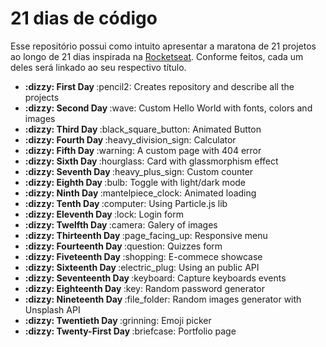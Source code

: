 # 21 dias de código

Esse repositório possui como intuito apresentar a maratona de 21 projetos ao longo de 21 dias inspirada na <a href="https://www.instagram.com/p/ChTBg1BpLGU/?igshid=MDJmNzVkMjY=">Rocketseat</a>. Conforme feitos, cada um deles será linkado ao seu respectivo título.

<ul>
   <li><b> :dizzy: First Day </b> :pencil2: Creates repository and describe all the projects</li>
    <li><b> :dizzy: Second Day </b> :wave: Custom Hello World with fonts, colors and images</li>
    <li><b> :dizzy: Third Day </b> :black_square_button: Animated Button </li>
    <li><b> :dizzy: Fourth Day </b> :heavy_division_sign: Calculator</li>
    <li><b> :dizzy: Fifth Day </b> :warning: A custom page with 404 error</li>
    <li><b> :dizzy: Sixth Day </b> :hourglass: Card with glassmorphism effect</li>
    <li><b> :dizzy: Seventh Day </b> :heavy_plus_sign: Custom counter</li>
    <li><b> :dizzy: Eighth Day </b> :bulb: Toggle with light/dark mode</li>
    <li><b> :dizzy: Ninth Day </b> :mantelpiece_clock:	 Animated loading</li>
    <li><b> :dizzy: Tenth Day </b> :computer: Using Particle.js lib</li>
    <li><b> :dizzy: Eleventh Day </b>:lock: Login form</li>
    <li><b> :dizzy: Twelfth Day </b> :camera: Galery of images</li>
    <li><b> :dizzy: Thirteenth Day </b> :page_facing_up: Responsive menu</li>
    <li><b> :dizzy: Fourteenth Day </b> :question: Quizzes form</li>
    <li><b> :dizzy: Fiveteenth Day </b> :shopping: E-commece showcase</li>
    <li><b> :dizzy: Sixteenth Day </b> :electric_plug: Using an public API</li>
    <li><b> :dizzy: Seventeenth Day </b> :keyboard: Capture keyboards events</li>
    <li><b> :dizzy: Eighteenth Day </b> :key: Random password generator</li>
    <li><b> :dizzy: Nineteenth Day </b> :file_folder: Random images generator with Unsplash API</li>
    <li><b> :dizzy: Twentieth Day </b> :grinning:	 Emoji picker</li>
    <li><b> :dizzy: Twenty-First Day </b> :briefcase: Portfolio page</li>
